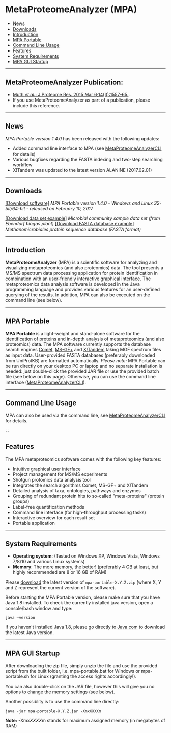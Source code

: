# MetaProteomeAnalyzer (MPA) #

  * [News](#news)
  * [Downloads](#downloads)
  * [Introduction](#introduction)
  * [MPA Portable](#mpa-portable)
  * [Command Line Usage](#command-line-usage)
  * [Features](#features)
  * [System Requirements](#system-requirements)
  * [MPA GUI Startup](#mpa-gui-startup)

---

## MetaProteomeAnalyzer Publication:
  * [Muth _et al._: J Proteome Res. 2015 Mar 6;14(3):1557-65.](http://www.ncbi.nlm.nih.gov/pubmed/25660940).
  * If you use MetaProteomeAnalyzer as part of a publication, please include this reference.

---

## News ##

*MPA Portable version 1.4.0* has been released with the following updates:
* Added command line interface to MPA (see [MetaProteomeAnalyzerCLI](https://github.com/compomics/meta-proteome-analyzer/wiki/MetaProteomeAnalyzerCLI) for details)
* Various bugfixes regarding the FASTA indexing and two-step searching workflow
* X!Tandem was updated to the latest version ALANINE (2017.02.01)

---

## Downloads ##

[[Download software]](https://github.com/compomics/meta-proteome-analyzer/releases/download/v1.4.0/mpa-portable-1.4.0.zip)  *MPA Portable version 1.4.0 - Windows and Linux 32-bit/64-bit - released on February 10, 2017*

[[Download data set example]](https://github.com/compomics/meta-proteome-analyzer/raw/master/test/de/mpa/resources/Ebendorf1.zip)  *Microbial community sample data set (from Ebendorf biogas plant)*
[[Download FASTA database example]](https://github.com/compomics/meta-proteome-analyzer/raw/master/test/de/mpa/resources/fasta/uniprot_methanomicrobiales.fasta)  *Methanomicrobiales protein sequence database (FASTA format)*

---

## Introduction ##

**MetaProteomeAnalyzer** (MPA) is a scientific software for analyzing and visualizing metaproteomics (and also proteomics) data. The tool presents a MS/MS spectrum data processing application for protein identification in combination with an user-friendly interactive graphical interface. The metaproteomics data analysis software is developed in the Java programming language and provides various features for an user-defined querying of the results. In addition, MPA can also be executed on the command line (see below).

---

## MPA Portable ##

**MPA Portable** is a light-weight and stand-alone software for the identification of proteins and in-depth analysis of metaproteomics (and also proteomics) data. The MPA software currently supports the database search engines [Comet](http://comet-ms.sourceforge.net/), [MS-GF+](https://bix-lab.ucsd.edu/pages/viewpage.action?pageId=13533355) and [X!Tandem](http://www.thegpm.org/tandem/) taking MGF spectrum files as input data. User-provided FASTA databases (preferably downloaded from UniProtKB) are formatted automatically.
*Please note:* MPA Portable can be run directly on your desktop PC or laptop and no separate installation is needed: just double-click the provided JAR file or use the provided batch file (see below on this page). Otherwise, you can use the command line interface ([MetaProteomeAnalyzerCLI](https://github.com/compomics/meta-proteome-analyzer/wiki/MetaProteomeAnalyzerCLI)).

---

## Command Line Usage ##

MPA can also be used via the command line, see [MetaProteomeAnalyzerCLI](https://github.com/compomics/meta-proteome-analyzer/wiki/MetaProteomeAnalyzerCLI) for details.

--

## Features ##

The MPA metaproteomics software comes with the following key features:
  * Intuitive graphical user interface
  * Project management for MS/MS experiments
  * Shotgun protomics data analysis tool
  * Integrates the search algorithms Comet, MS-GF+ and X!Tandem
  * Detailed analysis of taxa, ontologies, pathways and enzymes
  * Grouping of redundant protein hits to so-called "meta-proteins" (protein groups)
  * Label-free quantification methods
  * Command line interface (for high-throughput processing tasks)
  * Interactive overview for each result set
  * Portable application 

---

## System Requirements ##
  * **Operating system**: (Tested on Windows XP, Windows Vista, Windows 7/8/10 and various Linux systems)
  * **Memory**: The more memory, the better! (preferably 4 GB at least, but highly recommended are 8 or 16 GB of RAM)

Please [download](https://github.com/compomics/meta-proteome-analyzer/releases/download/v1.4.0/mpa-portable-1.4.0.zip) the latest version of `mpa-portable-X.Y.Z.zip` (where X, Y and Z represent the current version of the software).

Before starting the MPA Portable version, please make sure that you have Java 1.8 installed. To check the currently installed java version, open a console/bash window and type:
```
java –version
```

If you haven't installed Java 1.8, please go directly to
[Java.com](http://www.java.com/download/) to download the latest Java version.

---

## MPA GUI Startup ##
After downloading the zip file, simply unzip the file and use the provided script from the built folder, i.e. mpa-portable.bat for Windows  or mpa-portable.sh for Linux (granting the access rights accordingly!).

You can also double-click on the JAR file, however this will give you no options to change the memory settings (see below).

Another possiblity is to use the command line directly:
```
java -jar mpa-portable-X.Y.Z.jar -XmxXXXXm 
```
**Note:** -Xmx*XXXX*m stands for maximum assigned memory (in megabytes of RAM)

